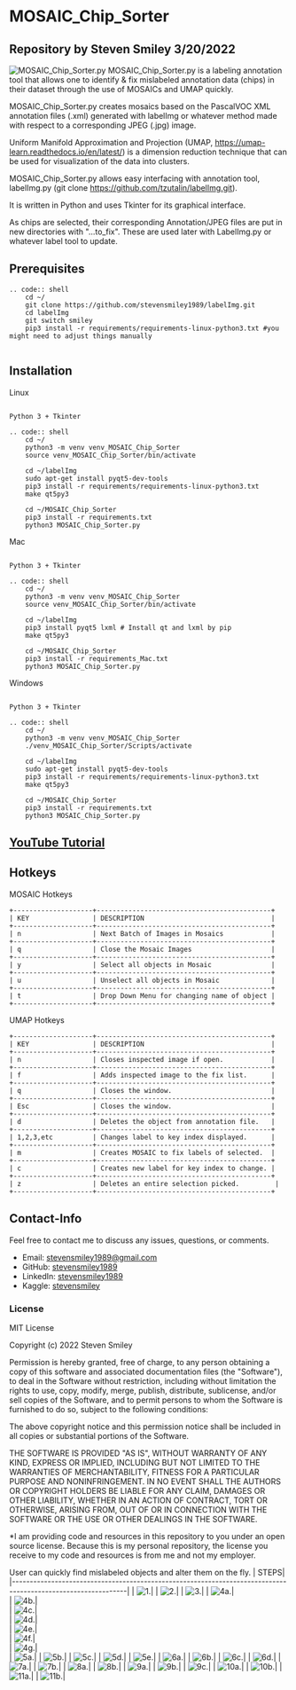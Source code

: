 # MOSAIC_Chip_Sorter
## Repository by Steven Smiley 3/20/2022
![MOSAIC_Chip_Sorter.py](https://github.com/stevensmiley1989/MOSAIC_Chip_Sorter/blob/main/misc/Main.png)
MOSAIC_Chip_Sorter.py is a labeling annotation tool that allows one to identify & fix mislabeled annotation data (chips) in their dataset through the 
use of MOSAICs and UMAP quickly. 

MOSAIC_Chip_Sorter.py creates mosaics based on the PascalVOC XML annotation files (.xml) generated with labelImg 
or whatever method made with respect to a corresponding JPEG (.jpg) image.  

Uniform Manifold Approximation and Projection (UMAP, https://umap-learn.readthedocs.io/en/latest/) is a dimension reduction technique that can be used for visualization of the data into clusters. 

MOSAIC_Chip_Sorter.py allows easy interfacing with annotation tool, labelImg.py (git clone https://github.com/tzutalin/labelImg.git).


It is written in Python and uses Tkinter for its graphical interface.

As chips are selected, their corresponding Annotation/JPEG files are put in new directories with "...to_fix".  These are used later with LabelImg.py or whatever label tool to update. 


Prerequisites
------------------
~~~~~~~
.. code:: shell
    cd ~/
    git clone https://github.com/stevensmiley1989/labelImg.git
    cd labelImg
    git switch smiley
    pip3 install -r requirements/requirements-linux-python3.txt #you might need to adjust things manually  
   
~~~~~~~


Installation
------------------

Linux
~~~~~~~

Python 3 + Tkinter

.. code:: shell
    cd ~/
    python3 -m venv venv_MOSAIC_Chip_Sorter
    source venv_MOSAIC_Chip_Sorter/bin/activate
    
    cd ~/labelImg
    sudo apt-get install pyqt5-dev-tools
    pip3 install -r requirements/requirements-linux-python3.txt
    make qt5py3
    
    cd ~/MOSAIC_Chip_Sorter
    pip3 install -r requirements.txt
    python3 MOSAIC_Chip_Sorter.py
~~~~~~~

Mac
~~~~~~~

Python 3 + Tkinter

.. code:: shell
    cd ~/
    python3 -m venv venv_MOSAIC_Chip_Sorter
    source venv_MOSAIC_Chip_Sorter/bin/activate
    
    cd ~/labelImg
    pip3 install pyqt5 lxml # Install qt and lxml by pip
    make qt5py3
    
    cd ~/MOSAIC_Chip_Sorter
    pip3 install -r requirements_Mac.txt
    python3 MOSAIC_Chip_Sorter.py
~~~~~~~

Windows
~~~~~~~

Python 3 + Tkinter

.. code:: shell
    cd ~/
    python3 -m venv venv_MOSAIC_Chip_Sorter
    ./venv_MOSAIC_Chip_Sorter/Scripts/activate
    
    cd ~/labelImg
    sudo apt-get install pyqt5-dev-tools
    pip3 install -r requirements/requirements-linux-python3.txt
    make qt5py3
    
    cd ~/MOSAIC_Chip_Sorter
    pip3 install -r requirements.txt
    python3 MOSAIC_Chip_Sorter.py
~~~~~~~

## [YouTube Tutorial](https://youtu.be/owG0nSGpdCQ)

Hotkeys
------------------

MOSAIC Hotkeys
~~~~~~~
+--------------------+--------------------------------------------+
| KEY                | DESCRIPTION                                |
+--------------------+--------------------------------------------+
| n                  | Next Batch of Images in Mosaics            |
+--------------------+--------------------------------------------+
| q                  | Close the Mosaic Images                    |
+--------------------+--------------------------------------------+
| y                  | Select all objects in Mosaic               |
+--------------------+--------------------------------------------+
| u                  | Unselect all objects in Mosaic             |
+--------------------+--------------------------------------------+
| t                  | Drop Down Menu for changing name of object |
+--------------------+--------------------------------------------+
~~~~~~~


UMAP Hotkeys
~~~~~~~
+--------------------+--------------------------------------------+
| KEY                | DESCRIPTION                                |
+--------------------+--------------------------------------------+
| n                  | Closes inspected image if open.            |
+--------------------+--------------------------------------------+
| f                  | Adds inspected image to the fix list.      |
+--------------------+--------------------------------------------+
| q                  | Closes the window.                         |
+--------------------+--------------------------------------------+
| Esc                | Closes the window.                         |
+--------------------+--------------------------------------------+
| d                  | Deletes the object from annotation file.   |
+--------------------+--------------------------------------------+
| 1,2,3,etc          | Changes label to key index displayed.      |
+--------------------+--------------------------------------------+
| m                  | Creates MOSAIC to fix labels of selected.  |
+--------------------+--------------------------------------------+
| c                  | Creates new label for key index to change. |
+--------------------+--------------------------------------------+ 
| z                  | Deletes an entire selection picked.         |
+--------------------+--------------------------------------------+ 

~~~~~~~
## Contact-Info<a class="anchor" id="4"></a>

Feel free to contact me to discuss any issues, questions, or comments.

* Email: [stevensmiley1989@gmail.com](mailto:stevensmiley1989@gmail.com)
* GitHub: [stevensmiley1989](https://github.com/stevensmiley1989)
* LinkedIn: [stevensmiley1989](https://www.linkedin.com/in/stevensmiley1989)
* Kaggle: [stevensmiley](https://www.kaggle.com/stevensmiley)

### License <a class="anchor" id="5"></a>
MIT License

Copyright (c) 2022 Steven Smiley

Permission is hereby granted, free of charge, to any person obtaining a copy
of this software and associated documentation files (the "Software"), to deal
in the Software without restriction, including without limitation the rights
to use, copy, modify, merge, publish, distribute, sublicense, and/or sell
copies of the Software, and to permit persons to whom the Software is
furnished to do so, subject to the following conditions:

The above copyright notice and this permission notice shall be included in all
copies or substantial portions of the Software.

THE SOFTWARE IS PROVIDED "AS IS", WITHOUT WARRANTY OF ANY KIND, EXPRESS OR
IMPLIED, INCLUDING BUT NOT LIMITED TO THE WARRANTIES OF MERCHANTABILITY,
FITNESS FOR A PARTICULAR PURPOSE AND NONINFRINGEMENT. IN NO EVENT SHALL THE
AUTHORS OR COPYRIGHT HOLDERS BE LIABLE FOR ANY CLAIM, DAMAGES OR OTHER
LIABILITY, WHETHER IN AN ACTION OF CONTRACT, TORT OR OTHERWISE, ARISING FROM,
OUT OF OR IN CONNECTION WITH THE SOFTWARE OR THE USE OR OTHER DEALINGS IN THE
SOFTWARE.

*I am providing code and resources in this repository to you under an open source license.  Because this is my personal repository, the license you receive to my code and resources is from me and not my employer. 


User can quickly find mislabeled objects and alter them on the fly.
| STEPS| 
|--------------------------------------------------------------------------------------------------------------|
| ![1.](https://github.com/stevensmiley1989/MOSAIC_Chip_Sorter/blob/main/misc/Step1.png)| 
| ![2.](https://github.com/stevensmiley1989/MOSAIC_Chip_Sorter/blob/main/misc/Step2.png)| 
| ![3.](https://github.com/stevensmiley1989/MOSAIC_Chip_Sorter/blob/main/misc/Step3.png)| 
| ![4a.](https://github.com/stevensmiley1989/MOSAIC_Chip_Sorter/blob/main/misc/Step4a.png)|  
| ![4b.](https://github.com/stevensmiley1989/MOSAIC_Chip_Sorter/blob/main/misc/Step4b.png)|  
| ![4c.](https://github.com/stevensmiley1989/MOSAIC_Chip_Sorter/blob/main/misc/Step4c.png)|  
| ![4d.](https://github.com/stevensmiley1989/MOSAIC_Chip_Sorter/blob/main/misc/Step4d.png)|  
| ![4e.](https://github.com/stevensmiley1989/MOSAIC_Chip_Sorter/blob/main/misc/Step4e.png)|  
| ![4f.](https://github.com/stevensmiley1989/MOSAIC_Chip_Sorter/blob/main/misc/Step4f.png)|  
| ![4g.](https://github.com/stevensmiley1989/MOSAIC_Chip_Sorter/blob/main/misc/Step4g.png)|  
| ![5a.](https://github.com/stevensmiley1989/MOSAIC_Chip_Sorter/blob/main/misc/Step5a.png)|
| ![5b.](https://github.com/stevensmiley1989/MOSAIC_Chip_Sorter/blob/main/misc/Step5b.png)|
| ![5c.](https://github.com/stevensmiley1989/MOSAIC_Chip_Sorter/blob/main/misc/Step5c.png)|
| ![5d.](https://github.com/stevensmiley1989/MOSAIC_Chip_Sorter/blob/main/misc/Step5d.png)|
| ![5e.](https://github.com/stevensmiley1989/MOSAIC_Chip_Sorter/blob/main/misc/Step5e.png)|
| ![6a.](https://github.com/stevensmiley1989/MOSAIC_Chip_Sorter/blob/main/misc/Step6a.png)|
| ![6b.](https://github.com/stevensmiley1989/MOSAIC_Chip_Sorter/blob/main/misc/Step6b.png)|
| ![6c.](https://github.com/stevensmiley1989/MOSAIC_Chip_Sorter/blob/main/misc/Step6c.png)|
| ![6d.](https://github.com/stevensmiley1989/MOSAIC_Chip_Sorter/blob/main/misc/Step6d.png)|
| ![7a.](https://github.com/stevensmiley1989/MOSAIC_Chip_Sorter/blob/main/misc/Step7a.png)|
| ![7b.](https://github.com/stevensmiley1989/MOSAIC_Chip_Sorter/blob/main/misc/Step7b.png)|
| ![8a.](https://github.com/stevensmiley1989/MOSAIC_Chip_Sorter/blob/main/misc/Step8a.png)|
| ![8b.](https://github.com/stevensmiley1989/MOSAIC_Chip_Sorter/blob/main/misc/Step8b.png)|
| ![9a.](https://github.com/stevensmiley1989/MOSAIC_Chip_Sorter/blob/main/misc/Step9a.png)|
| ![9b.](https://github.com/stevensmiley1989/MOSAIC_Chip_Sorter/blob/main/misc/Step9b.png)|
| ![9c.](https://github.com/stevensmiley1989/MOSAIC_Chip_Sorter/blob/main/misc/Step9c.png)|
| ![10a.](https://github.com/stevensmiley1989/MOSAIC_Chip_Sorter/blob/main/misc/Step10a.png)|
| ![10b.](https://github.com/stevensmiley1989/MOSAIC_Chip_Sorter/blob/main/misc/Step10b.png)|
| ![11a.](https://github.com/stevensmiley1989/MOSAIC_Chip_Sorter/blob/main/misc/Step11a.png)|
| ![11b.](https://github.com/stevensmiley1989/MOSAIC_Chip_Sorter/blob/main/misc/Step11b.png)|


